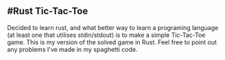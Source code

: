 #Rust Tic-Tac-Toe
---

Decided to learn rust, and what better way to learn a programing language (at least one that utilises stdin/stdout) is to make a simple Tic-Tac-Toe game. This is my version of the solved game in Rust. Feel free to point out any problems I've made in my spaghetti code.
